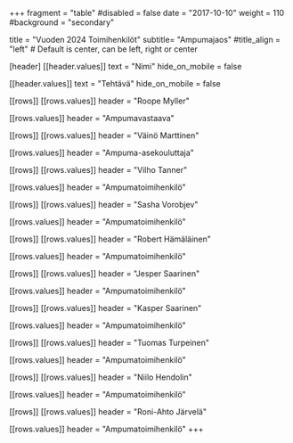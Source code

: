 +++
fragment = "table"
#disabled = false
date = "2017-10-10"
weight = 110
#background = "secondary"

title = "Vuoden 2024 Toimihenkilöt"
subtitle= "Ampumajaos"
#title_align = "left" # Default is center, can be left, right or center

[header]
[[header.values]]
text = "Nimi"
hide_on_mobile = false

[[header.values]]
text = "Tehtävä"
hide_on_mobile = false

[[rows]]
[[rows.values]]
header = "Roope Myller"

[[rows.values]]
header = "Ampumavastaava"

[[rows]]
[[rows.values]]
header = "Väinö Marttinen"

[[rows.values]]
header = "Ampuma-asekouluttaja"

[[rows]]
[[rows.values]]
header = "Vilho Tanner"

[[rows.values]]
header = "Ampumatoimihenkilö"

[[rows]]
[[rows.values]]
header = "Sasha Vorobjev"

[[rows.values]]
header = "Ampumatoimihenkilö"

[[rows]]
[[rows.values]]
header = "Robert Hämäläinen"

[[rows.values]]
header = "Ampumatoimihenkilö"

[[rows]]
[[rows.values]]
header = "Jesper Saarinen"

[[rows.values]]
header = "Ampumatoimihenkilö"

[[rows]]
[[rows.values]]
header = "Kasper Saarinen"

[[rows.values]]
header = "Ampumatoimihenkilö"

[[rows]]
[[rows.values]]
header = "Tuomas Turpeinen"

[[rows.values]]
header = "Ampumatoimihenkilö"

[[rows]]
[[rows.values]]
header = "Niilo Hendolin"

[[rows.values]]
header = "Ampumatoimihenkilö"

[[rows]]
[[rows.values]]
header = "Roni-Ahto Järvelä"

[[rows.values]]
header = "Ampumatoimihenkilö"
+++
